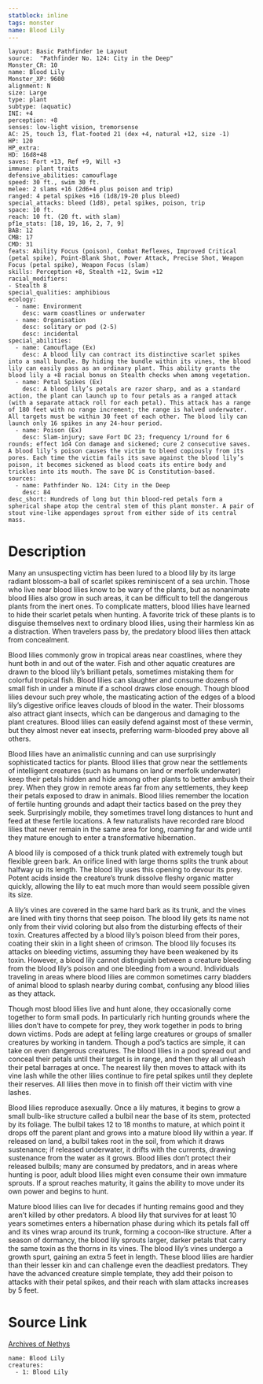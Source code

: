 ```yaml
---
statblock: inline
tags: monster
name: Blood Lily
---
```

```statblock
layout: Basic Pathfinder 1e Layout
source:  "Pathfinder No. 124: City in the Deep"
Monster_CR: 10
name: Blood Lily
Monster_XP: 9600
alignment: N
size: Large
type: plant
subtype: (aquatic)
INI: +4
perception: +8
senses: low-light vision, tremorsense
AC: 25, touch 13, flat-footed 21 (dex +4, natural +12, size -1)
HP: 120
HP_extra: 
HD: 16d8+48
saves: Fort +13, Ref +9, Will +3
immune: plant traits
defensive_abilities: camouflage
speed: 30 ft., swim 30 ft.
melee: 2 slams +16 (2d6+4 plus poison and trip)
ranged: 4 petal spikes +16 (1d8/19-20 plus bleed)
special_attacks: bleed (1d8), petal spikes, poison, trip
space: 10 ft.
reach: 10 ft. (20 ft. with slam)
pf1e_stats: [18, 19, 16, 2, 7, 9]
BAB: 12
CMB: 17
CMD: 31
feats: Ability Focus (poison), Combat Reflexes, Improved Critical (petal spike), Point-Blank Shot, Power Attack, Precise Shot, Weapon Focus (petal spike), Weapon Focus (slam)
skills: Perception +8, Stealth +12, Swim +12
racial_modifiers:
- Stealth 8
special_qualities: amphibious
ecology:
  - name: Environment
    desc: warm coastlines or underwater
  - name: Organisation
    desc: solitary or pod (2-5)
    desc: incidental
special_abilities:
  - name: Camouflage (Ex)
    desc: A blood lily can contract its distinctive scarlet spikes into a small bundle. By hiding the bundle within its vines, the blood lily can easily pass as an ordinary plant. This ability grants the blood lily a +8 racial bonus on Stealth checks when among vegetation.
  - name: Petal Spikes (Ex)
    desc: A blood lily’s petals are razor sharp, and as a standard action, the plant can launch up to four petals as a ranged attack (with a separate attack roll for each petal). This attack has a range of 180 feet with no range increment; the range is halved underwater. All targets must be within 30 feet of each other. The blood lily can launch only 16 spikes in any 24-hour period.
  - name: Poison (Ex)
    desc: Slam-injury; save Fort DC 23; frequency 1/round for 6 rounds; effect 1d4 Con damage and sickened; cure 2 consecutive saves. A blood lily’s poison causes the victim to bleed copiously from its pores. Each time the victim fails its save against the blood lily’s poison, it becomes sickened as blood coats its entire body and trickles into its mouth. The save DC is Constitution-based.
sources:
  - name: Pathfinder No. 124: City in the Deep
    desc: 84
desc_short: Hundreds of long but thin blood-red petals form a spherical shape atop the central stem of this plant monster. A pair of stout vine-like appendages sprout from either side of its central mass.
```
# Description
Many an unsuspecting victim has been lured to a blood lily by its large radiant blossom-a ball of scarlet spikes reminiscent of a sea urchin. Those who live near blood lilies know to be wary of the plants, but as nonanimate blood lilies also grow in such areas, it can be difficult to tell the dangerous plants from the inert ones. To complicate matters, blood lilies have learned to hide their scarlet petals when hunting. A favorite trick of these plants is to disguise themselves next to ordinary blood lilies, using their harmless kin as a distraction. When travelers pass by, the predatory blood lilies then attack from concealment.

 Blood lilies commonly grow in tropical areas near coastlines, where they hunt both in and out of the water. Fish and other aquatic creatures are drawn to the blood lily’s brilliant petals, sometimes mistaking them for colorful tropical fish. Blood lilies can slaughter and consume dozens of small fish in under a minute if a school draws close enough. Though blood lilies devour such prey whole, the masticating action of the edges of a blood lily’s digestive orifice leaves clouds of blood in the water. Their blossoms also attract giant insects, which can be dangerous and damaging to the plant creatures. Blood lilies can easily defend against most of these vermin, but they almost never eat insects, preferring warm-blooded prey above all others.

 Blood lilies have an animalistic cunning and can use surprisingly sophisticated tactics for plants. Blood lilies that grow near the settlements of intelligent creatures (such as humans on land or merfolk underwater) keep their petals hidden and hide among other plants to better ambush their prey. When they grow in remote areas far from any settlements, they keep their petals exposed to draw in animals. Blood lilies remember the location of fertile hunting grounds and adapt their tactics based on the prey they seek. Surprisingly mobile, they sometimes travel long distances to hunt and feed at these fertile locations. A few naturalists have recorded rare blood lilies that never remain in the same area for long, roaming far and wide until they mature enough to enter a transformative hibernation.

 A blood lily is composed of a thick trunk plated with extremely tough but flexible green bark. An orifice lined with large thorns splits the trunk about halfway up its length. The blood lily uses this opening to devour its prey. Potent acids inside the creature’s trunk dissolve fleshy organic matter quickly, allowing the lily to eat much more than would seem possible given its size.

 A lily’s vines are covered in the same hard bark as its trunk, and the vines are lined with tiny thorns that seep poison. The blood lily gets its name not only from their vivid coloring but also from the disturbing effects of their toxin. Creatures affected by a blood lily’s poison bleed from their pores, coating their skin in a light sheen of crimson. The blood lily focuses its attacks on bleeding victims, assuming they have been weakened by its toxin. However, a blood lily cannot distinguish between a creature bleeding from the blood lily’s poison and one bleeding from a wound. Individuals traveling in areas where blood lilies are common sometimes carry bladders of animal blood to splash nearby during combat, confusing any blood lilies as they attack.

 Though most blood lilies live and hunt alone, they occasionally come together to form small pods. In particularly rich hunting grounds where the lilies don’t have to compete for prey, they work together in pods to bring down victims. Pods are adept at felling large creatures or groups of smaller creatures by working in tandem. Though a pod’s tactics are simple, it can take on even dangerous creatures. The blood lilies in a pod spread out and conceal their petals until their target is in range, and then they all unleash their petal barrages at once. The nearest lily then moves to attack with its vine lash while the other lilies continue to fire petal spikes until they deplete their reserves. All lilies then move in to finish off their victim with vine lashes.

 Blood lilies reproduce asexually. Once a lily matures, it begins to grow a small bulb-like structure called a bulbil near the base of its stem, protected by its foliage. The bulbil takes 12 to 18 months to mature, at which point it drops off the parent plant and grows into a mature blood lily within a year. If released on land, a bulbil takes root in the soil, from which it draws sustenance; if released underwater, it drifts with the currents, drawing sustenance from the water as it grows. Blood lilies don’t protect their released bulbils; many are consumed by predators, and in areas where hunting is poor, adult blood lilies might even consume their own immature sprouts. If a sprout reaches maturity, it gains the ability to move under its own power and begins to hunt.

 Mature blood lilies can live for decades if hunting remains good and they aren’t killed by other predators. A blood lily that survives for at least 10 years sometimes enters a hibernation phase during which its petals fall off and its vines wrap around its trunk, forming a cocoon-like structure. After a season of dormancy, the blood lily sprouts larger, darker petals that carry the same toxin as the thorns in its vines. The blood lily’s vines undergo a growth spurt, gaining an extra 5 feet in length. These blood lilies are hardier than their lesser kin and can challenge even the deadliest predators. They have the advanced creature simple template, they add their poison to attacks with their petal spikes, and their reach with slam attacks increases by 5 feet.
# Source Link
[Archives of Nethys](https://aonprd.com/MonsterDisplay.aspx?ItemName=Blood%20Lily)
```encounter-table
name: Blood Lily
creatures:
  - 1: Blood Lily
```
